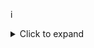 i<details>
* Downloaded the data from [Deep Blue Data](https://doi.org/10.7302/Z23R0R29).
* Removed all blurrry or distortedmages.
* Converted and Compressed all images(excluded circular annotated images) from .tif to .jpg format in upto 2MB.
* uploaded them in gdrive in folder images.
 <summary>Click to expand</summary>
